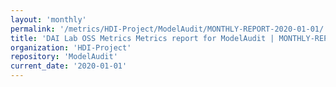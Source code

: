 ```yaml
---
layout: 'monthly'
permalink: '/metrics/HDI-Project/ModelAudit/MONTHLY-REPORT-2020-01-01/'
title: 'DAI Lab OSS Metrics Metrics report for ModelAudit | MONTHLY-REPORT-2020-01-01'
organization: 'HDI-Project'
repository: 'ModelAudit'
current_date: '2020-01-01'
---
```


